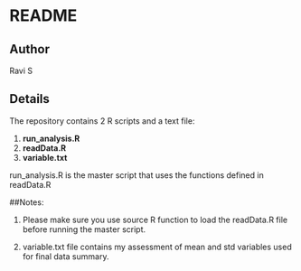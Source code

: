 # README

## Author
Ravi S


## Details
The repository contains 2 R scripts and a text file:
 
1. **run_analysis.R**
2. **readData.R**
3. **variable.txt**

run_analysis.R is the master script that uses the functions defined in readData.R

##Notes:
1. Please make sure you use source R function to load the readData.R file before running the master script.

2. variable.txt file contains my assessment of mean and std variables used for final data summary.
